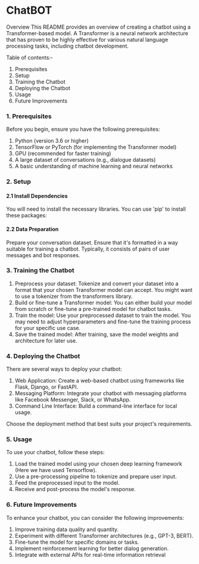 # ChatBOT
Overview
This README provides an overview of creating a chatbot using a Transformer-based model. A Transformer is a neural network architecture that has proven to be highly effective for various natural language processing tasks, including chatbot development.

Table of contents:-
1. Prerequisites
2. Setup
3. Training the Chatbot
4. Deploying the Chatbot
5. Usage
6. Future Improvements

### 1. Prerequisites
   
Before you begin, ensure you have the following prerequisites:

1. Python (version 3.6 or higher)
2. TensorFlow or PyTorch (for implementing the Transformer model)
3. GPU (recommended for faster training)
4. A large dataset of conversations (e.g., dialogue datasets)
5. A basic understanding of machine learning and neural networks

### 2. Setup

####  2.1 Install Dependencies

You will need to install the necessary libraries. You can use 'pip' to install these packages:

####  2.2 Data Preparation

Prepare your conversation dataset. Ensure that it's formatted in a way suitable for training a chatbot. Typically, it consists of pairs of user messages and bot responses. 

### 3. Training the Chatbot

1. Preprocess your dataset: Tokenize and convert your dataset into a format that your chosen Transformer model can accept. You might want to use a tokenizer from the transformers library.
2. Build or fine-tune a Transformer model: You can either build your model from scratch or fine-tune a pre-trained model for chatbot tasks.
3. Train the model: Use your preprocessed dataset to train the model. You may need to adjust hyperparameters and fine-tune the training process for your specific use case.
4. Save the trained model: After training, save the model weights and architecture for later use.

### 4. Deploying the Chatbot

There are several ways to deploy your chatbot:

1. Web Application: Create a web-based chatbot using frameworks like Flask, Django, or FastAPI.
2. Messaging Platform: Integrate your chatbot with messaging platforms like Facebook Messenger, Slack, or WhatsApp.
3. Command Line Interface: Build a command-line interface for local usage.

Choose the deployment method that best suits your project's requirements.

### 5. Usage

To use your chatbot, follow these steps:
1. Load the trained model using your chosen deep learning framework (Here we have used Tensorflow).
2. Use a pre-processing pipeline to tokenize and prepare user input.
3. Feed the preprocessed input to the model.
4. Receive and post-process the model's response.

### 6. Future Improvements

To enhance your chatbot, you can consider the following improvements:

1. Improve training data quality and quantity.
2. Experiment with different Transformer architectures (e.g., GPT-3, BERT).
3. Fine-tune the model for specific domains or tasks.
4. Implement reinforcement learning for better dialog generation.
5. Integrate with external APIs for real-time information retrieval




   


